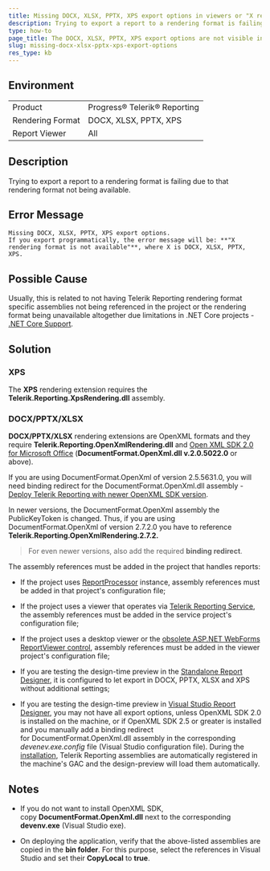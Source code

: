 ```yaml
---
title: Missing DOCX, XLSX, PPTX, XPS export options in viewers or "X rendering format is not available" error message
description: Trying to export a report to a rendering format is failing due to that rendering format not being available..
type: how-to
page_title: The DOCX, XLSX, PPTX, XPS export options are not visible in report viewers or "X rendering format is not available" error message
slug: missing-docx-xlsx-pptx-xps-export-options
res_type: kb
---
```


## Environment

<table>
    <tbody>
	    <tr>
	    	<td>Product</td>
	    	<td>Progress® Telerik® Reporting</td>
	    </tr>
      <tr>
	    	<td>Rendering Format</td>
	    	<td>DOCX, XLSX, PPTX, XPS</td>
	    </tr>
       <tr>
	    	<td>Report Viewer</td>
	    	<td>All</td>
	    </tr>
    </tbody>
</table>

## Description

Trying to export a report to a rendering format is failing due to that rendering format not being available.

## Error Message

```
Missing DOCX, XLSX, PPTX, XPS export options.  
If you export programmatically, the error message will be: **"X rendering format is not available"**, where X is DOCX, XLSX, PPTX, XPS.  
```

## Possible Cause

Usually, this is related to not having Telerik Reporting rendering format specific assemblies not being referenced in the project or the rendering format being unavailable altogether due limitations in .NET Core projects - [.NET Core Support](../use-reports-in-net-core-apps).

## Solution

### XPS

  The **XPS** rendering extension requires the **Telerik.Reporting.XpsRendering.dll** assembly.   
  
### DOCX/PPTX/XLSX
 
  **DOCX/PPTX/XLSX** rendering extensions are OpenXML formats and they require **Telerik.Reporting.OpenXmlRendering.dll** and [Open XML SDK 2.0 for Microsoft Office](../installation-deploying-openxml) (**DocumentFormat.OpenXml.dll v.2.0.5022.0** or above).   
  
 If you are using DocumentFormat.OpenXml of version  2.5.5631.0, you will need binding redirect for the DocumentFormat.OpenXml.dll assembly - [Deploy Telerik Reporting with newer OpenXML SDK version](./deploy-telerik-reporting-with-newer-openxml-sdk-version).   
  
  In newer versions, the DocumentFormat.OpenXml assembly the PublicKeyToken is changed. Thus, if you are using DocumentFormat.OpenXml of version 2.7.2.0 you have to reference **Telerik.Reporting.OpenXmlRendering.2.7.2.** 
 
  > For even newer versions, also add the required **binding redirect**.  
  
  The assembly references must be added in the project that handles reports:

- If the project uses [ReportProcessor](../methods-t-telerik-reporting-processing-reportprocessor) instance, assembly references must be added in that project's configuration file;

- If the project uses a viewer that operates via [Telerik Reporting Service](../telerik-reporting-services), the assembly references must be added in the service project's configuration file;

- If the project uses a desktop viewer or the [obsolete ASP.NET WebForms ReportViewer control](../asp-net-report-viewer), assembly references must be added in the viewer project's configuration file;

- If you are testing the design-time preview in the [Standalone Report Designer](../standalone-report-designer), it is configured to let export in DOCX, PPTX, XLSX and XPS without additional settings;

- If you are testing the design-time preview in [Visual Studio Report Designer](../ui-report-designer), you may not have all export options, unless OpenXML SDK 2.0 is installed on the machine, or if OpenXML SDK 2.5 or greater is installed and you manually add a binding redirect for DocumentFormat.OpenXml.dll assembly in the corresponding *devenev.exe.config* file (Visual Studio configuration file). During the [installation](../installation-installing-from-msi), Telerik Reporting assemblies are automatically registered in the machine's GAC and the design-preview will load them automatically.  

## Notes

- If you do not want to install OpenXML SDK, copy **DocumentFormat.OpenXml.dll** next to the corresponding **devenv.exe** (Visual Studio exe).

- On deploying the application, verify that the above-listed assemblies are copied in the **bin folder**. For this purpose, select the references in Visual Studio and set their **CopyLocal** to **true**. 

